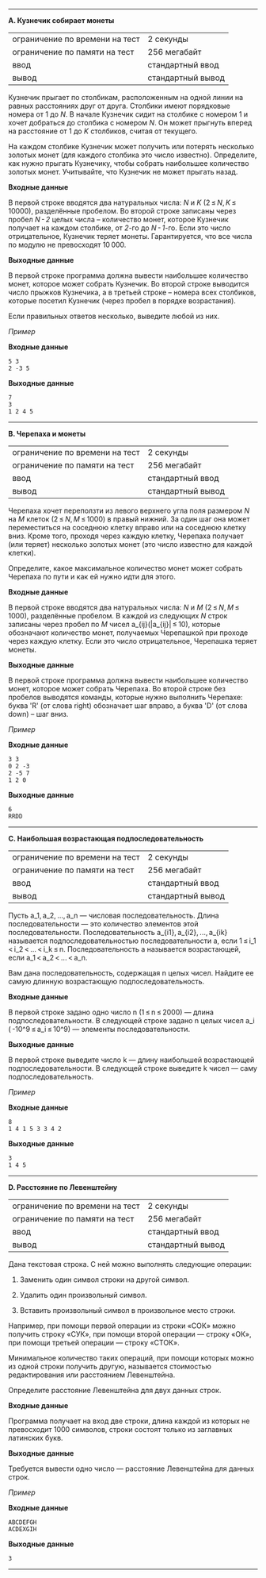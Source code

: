 ----

**A. Кузнечик собирает монеты**

|   |   |
|---|---|
|ограничение по времени на тест| 2 секунды|
|ограничение по памяти на тест|256 мегабайт|
|ввод|стандартный ввод|
|вывод|стандартный вывод|

Кузнечик прыгает по столбикам, расположенным на одной линии на равных расстояниях друг 
от друга. Столбики имеют порядковые номера от 1 до *N*. 
В начале Кузнечик сидит на столбике с номером 1 и хочет добраться до столбика с номером *N*.
Он может прыгнуть вперед на расстояние от 1 до *K* столбиков, считая от текущего.

На каждом столбике Кузнечик может получить или потерять несколько золотых монет 
(для каждого столбика это число известно). Определите, как нужно прыгать Кузнечику, 
чтобы собрать наибольшее количество золотых монет. Учитывайте, 
что Кузнечик не может прыгать назад.

**Входные данные**

В первой строке вводятся два натуральных числа: *N* и *K* (2 ≤ *N*, *K* ≤ 10000), 
разделённые пробелом. Во второй строке записаны через пробел *N - 2* целых числа – 
количество монет, которое Кузнечик получает на каждом столбике, от *2*-го до *N - 1*-го. 
Если это число отрицательное, Кузнечик теряет монеты. Гарантируется, 
что все числа по модулю не превосходят 10 000.

**Выходные данные**

В первой строке программа должна вывести наибольшее количество монет, 
которое может собрать Кузнечик. Во второй строке выводится число прыжков Кузнечика, 
а в третьей строке – номера всех столбиков, которые посетил 
Кузнечик (через пробел в порядке возрастания).

Если правильных ответов несколько, выведите любой из них.

*Пример*

**Входные данные**
```
5 3
2 -3 5
```

**Выходные данные**

```
7
3
1 2 4 5 
```
---

**B. Черепаха и монеты**

|   |   |
|---|---|
|ограничение по времени на тест| 2 секунды|
|ограничение по памяти на тест|256 мегабайт|
|ввод|стандартный ввод|
|вывод|стандартный вывод|



Черепаха хочет переползти из левого верхнего угла поля размером *N* на *M* клеток (2 ≤ *N*, *M* ≤ 1000)
в правый нижний. За один шаг она может переместиться на соседнюю клетку 
вправо или на соседнюю клетку вниз. Кроме того, проходя 
через каждую клетку, Черепаха получает (или теряет) несколько 
золотых монет (это число известно для каждой клетки).

Определите, какое максимальное количество монет может собрать Черепаха по пути и как ей нужно идти для этого.


**Входные данные**

В первой строке вводятся два натуральных числа: *N* и *M* (2 ≤ *N*, *M* ≤ 1000), 
разделённые пробелом. В каждой из следующих *N* строк записаны через пробел по *M* 
чисел a_{ij}(|a_{ij}| ≤ 10), которые обозначают количество монет, получаемых Черепашкой при проходе через каждую клетку. Если это число отрицательное, Черепашка теряет монеты.


**Выходные данные**

В первой строке программа должна вывести наибольшее количество монет, которое может собрать Черепаха. Во второй строке без пробелов выводятся команды, которые нужно выполнить Черепахе: буква 'R' (от слова right) обозначает шаг вправо, а буква 'D' (от слова down) – шаг вниз.

*Пример*

**Входные данные**
```
3 3
0 2 -3
2 -5 7
1 2 0
```

**Выходные данные**

```
6
RRDD
```

---


**C. Наибольшая возрастающая подпоследовательность**

|   |   |
|---|---|
|ограничение по времени на тест| 2 секунды|
|ограничение по памяти на тест|256 мегабайт|
|ввод|стандартный ввод|
|вывод|стандартный вывод|

Пусть a_1, a_2, ..., a_n — числовая последовательность. 
Длина последовательности — это количество элементов этой последовательности. 
Последовательность a_{i1}, a_{i2}, ..., a_{ik} называется подпоследовательностью 
последовательности a, если 1 ≤ i_1 < i_2 < ... < i_k ≤ n. 
Последовательность a называется возрастающей, если a_1 < a_2 < ... < a_n.

Вам дана последовательность, содержащая n целых чисел. 
Найдите ее самую длинную возрастающую подпоследовательность.

**Входные данные**

В первой строке задано одно число n (1 ≤ n ≤ 2000) — длина подпоследовательности. 
В следующей строке задано n целых чисел a_i ( -10^9 ≤ a_i ≤ 10^9) — 
элементы последовательности.

**Выходные данные**

В первой строке выведите число k — длину наибольшей возрастающей подпоследовательности. 
В следующей строке выведите k чисел — саму подпоследовательность.

*Пример*

**Входные данные**
```
8
1 4 1 5 3 3 4 2
```

**Выходные данные**

```
3
1 4 5 
```

---

**D. Расстояние по Левенштейну**

|   |   |
|---|---|
|ограничение по времени на тест| 2 секунды|
|ограничение по памяти на тест|256 мегабайт|
|ввод|стандартный ввод|
|вывод|стандартный вывод|

Дана текстовая строка. С ней можно выполнять следующие операции:

1. Заменить один символ строки на другой символ.

2. Удалить один произвольный символ.

3. Вставить произвольный символ в произвольное место строки.

Например, при помощи первой операции из строки «СОК» можно получить строку «СУК», при помощи второй операции — строку «ОК», при помощи третьей операции — строку «СТОК».

Минимальное количество таких операций, при помощи которых можно из одной строки получить другую, называется стоимостью редактирования или расстоянием Левенштейна.

Определите расстояние Левенштейна для двух данных строк.

**Входные данные**

Программа получает на вход две строки, длина каждой из которых не превосходит 1000 символов, строки состоят только из заглавных латинских букв.

**Выходные данные**

Требуется вывести одно число — расстояние Левенштейна для данных строк.

*Пример*

**Входные данные**
```
ABCDEFGH
ACDEXGIH
```

**Выходные данные**

```
3
```
---